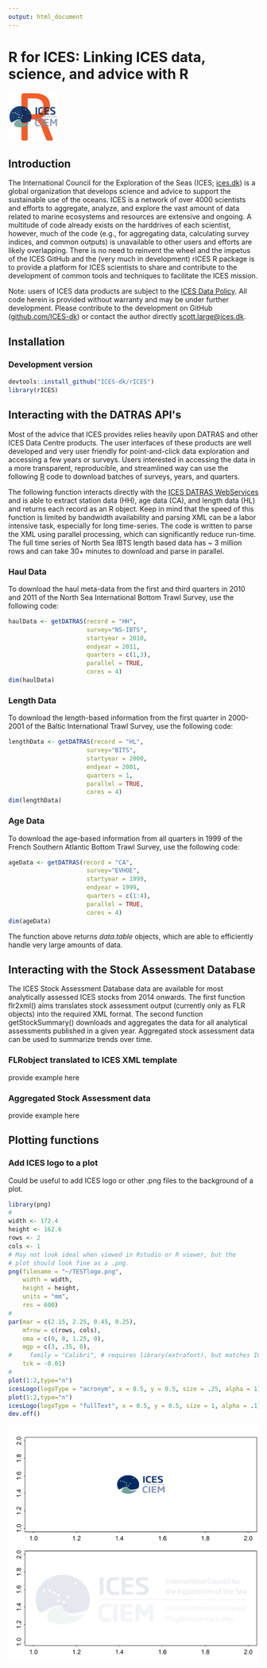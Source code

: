 ```yaml
---
output: html_document
---
```

# R for ICES: Linking ICES data, science, and advice with R

<img src="rICESlogo.png" height="100px" width="100px" />

## Introduction
The International Council for the Exploration of the Seas (ICES; [ices.dk](http://www.ices.dk/)) is a global organization that develops science and advice to support the sustainable use of the oceans. ICES is a network of over 4000 scientists and efforts to aggregate, analyze, and explore the vast amount of data related to marine ecosystems and resources are extensive and ongoing. A multitude of code already exists on the harddrives of each scientist, however, much of the code (e.g., for aggregating data, calculating survey indices, and  common outputs) is unavailable to other users and efforts are likely overlapping. There is no need to reinvent the wheel and the impetus of the ICES GitHub and the (very much in development) rICES R package is to provide a platform for ICES scientists to share and contribute to the development of common tools and techniques to facilitate the ICES mission. 

Note: users of ICES data products are subject to the [ICES Data Policy](http://www.ices.dk/marine-data/Documents/ICES_Data_Policy_2012.pdf). All code herein is provided without warranty and may be under further development. Please contribute to the development on GitHub ([github.com/ICES-dk](https://github.com/ICES-dk)) or contact the author directly <scott.large@ices.dk>.

## Installation

### Development version
```r
devtools::install_github("ICES-dk/rICES")
library(rICES)
```

## Interacting with the DATRAS API's
Most of the advice that ICES provides relies heavily upon DATRAS and other ICES Data Centre products. The user interfaces of these products are well developed and very user friendly for point-and-click data exploration and accessing a few years or surveys. Users interested in accessing the data in a more transparent, reproducible, and streamlined way can use the following [R](http://cran.r-project.org/) code to download batches of surveys, years, and quarters.

The following function interacts directly with the [ICES DATRAS WebServices](https://datras.ices.dk/WebServices/DATRASWebService.asmx) and is able to extract station data (HH), age data (CA), and length data (HL) and returns each record as an R object. Keep in mind that the speed of this function is limited by bandwidth availability and parsing XML can be a labor intensive task, especially for long time-series. The code is written to parse the XML using parallel processing, which can significantly reduce run-time. The full time series of North Sea IBTS length based data has ~ 3 million rows and can take 30+ minutes to download and parse in parallel.

### Haul Data
To download the haul meta-data from the first and third quarters in 2010 and 2011 of the North Sea International Bottom Trawl Survey, use the following code:
```r 
haulData <- getDATRAS(record = "HH",
                      survey="NS-IBTS",
                      startyear = 2010,
                      endyear = 2011,
                      quarters = c(1,3),
                      parallel = TRUE,
                      cores = 4)
dim(haulData)
```

### Length Data
To download the length-based information from the first quarter in 2000-2001 of the Baltic International Trawl Survey, use the following code:
```r 
lengthData <- getDATRAS(record = "HL",
                      survey="BITS",
                      startyear = 2000,
                      endyear = 2001,
                      quarters = 1,
                      parallel = TRUE,
                      cores = 4)
dim(lengthData)
```

### Age Data
To download the age-based information from all quarters in 1999 of the French Southern Atlantic Bottom Trawl Survey, use the following code:
```r
ageData <- getDATRAS(record = "CA",
                      survey="EVHOE",
                      startyear = 1999,
                      endyear = 1999,
                      quarters = c(1:4),
                      parallel = TRUE,
                      cores = 4)
dim(ageData)
```

The function above returns *data.table* objects, which are able to efficiently handle very large amounts of data. 

## Interacting with the Stock Assessment Database
The ICES Stock Assessment Database data are available for most analytically assessed ICES stocks from 2014 onwards. The first function flr2xml() aims translates stock assessment output (currently only as FLR objects) into the required XML format. The second function getStockSummary() downloads and aggregates the data for all analytical assessments published in a given year. Aggregated stock assessment data can be used to summarize trends over time. 

### FLRobject translated to ICES XML template

provide example here

### Aggregated Stock Assessment data

provide example here

## Plotting functions

### Add ICES logo to a plot
Could be useful to add ICES logo or other .png files to the background of a plot.

```r
library(png)
#
width <- 172.4
height <- 162.6
rows <- 2
cols <- 1
# May not look ideal when viewed in Rstudio or R viewer, but the
# plot should look fine as a .png.
png(filename = "~/TESTlogo.png",
    width = width,
    height = height,
    units = "mm",
    res = 600)
#
par(mar = c(2.15, 2.25, 0.45, 0.25),
    mfrow = c(rows, cols),
    oma = c(0, 0, 1.25, 0),
    mgp = c(3, .35, 0),
#     family = "Calibri", # requires library(extrafont), but matches ICES Advice format
    tck = -0.01)
#
plot(1:2,type="n")
icesLogo(logoType = "acronym", x = 0.5, y = 0.5, size = .25, alpha = 1)
plot(1:2,type="n")
icesLogo(logoType = "fullText", x = 0.5, y = 0.5, size = 1, alpha = .1)
dev.off()
```
![icesLogo Example](TESTlogo.png)
